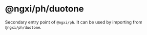# @ngxi/ph/duotone

Secondary entry point of `@ngxi/ph`. It can be used by importing from `@ngxi/ph/duotone`.
